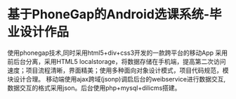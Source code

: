 # 基于PhoneGap的Android选课系统-毕业设计作品

使用phonegap技术,同时采用html5+div+css3开发的一款跨平台的移动App
采用前后台分离，采用HTML5 localstorage，将数据存储在手机端，提高第二次访问速度；项目流程清晰，界面精美；使用多种面向对象设计模式，项目代码规范，模块设计合理。
移动端使用ajax跨域(jsonp)调启后台的weibservice进行数据交互,数据交互的格式采用json。后台使用php+mysql+dilicms搭建。